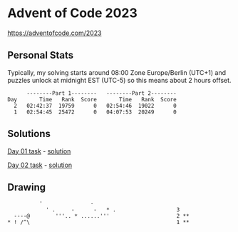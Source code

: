 # Advent of Code 2023

https://adventofcode.com/2023

## Personal Stats

Typically, my solving starts around 08:00 Zone Europe/Berlin (UTC+1) and puzzles unlock at midnight EST (UTC-5) 
so this means about 2 hours offset.

```
      --------Part 1--------   --------Part 2--------
Day       Time   Rank  Score       Time   Rank  Score
  2   02:42:37  19759      0   02:54:46  19022      0
  1   02:54:45  25472      0   04:07:53  20249      0
```


## Solutions

[Day 01 task](./src/main/java/matheus/software/aoc2023/day01/task.md) - [solution](./src/main/java/matheus/software/aoc2023/day01)

[Day 02 task](./src/main/java/matheus/software/aoc2023/day02/task.md) - [solution](./src/main/java/matheus/software/aoc2023/day02)


## Drawing

```
          '               -
            ' .     -      -   * .                   3
  ----@        '''.. * ......'''                     2 ** 
* ! /^\                                              1 **
```
